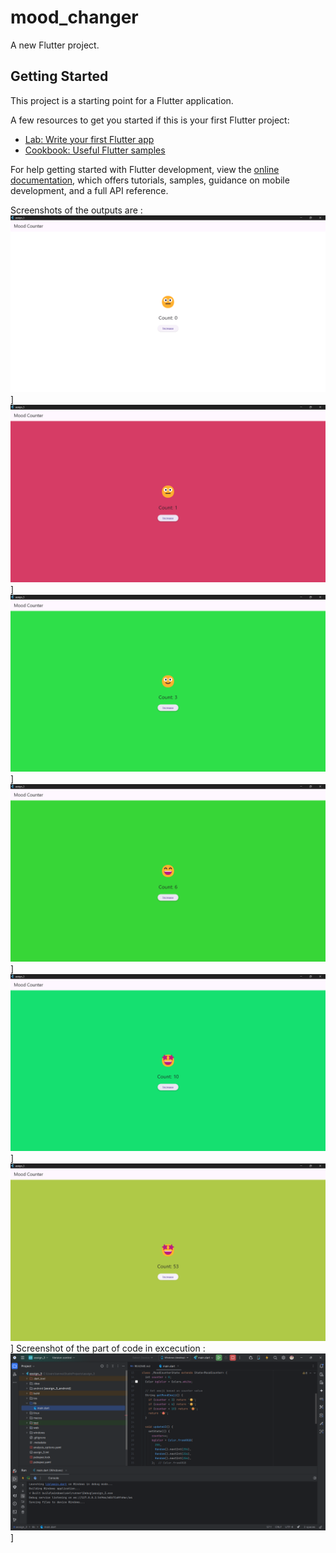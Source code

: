 # mood_changer

A new Flutter project.

## Getting Started

This project is a starting point for a Flutter application.

A few resources to get you started if this is your first Flutter project:

- [Lab: Write your first Flutter app](https://docs.flutter.dev/get-started/codelab)
- [Cookbook: Useful Flutter samples](https://docs.flutter.dev/cookbook)

For help getting started with Flutter development, view the
[online documentation](https://docs.flutter.dev/), which offers tutorials,
samples, guidance on mobile development, and a full API reference.

Screenshots of the outputs are :
![Output](https://github.com/tanmay1240/assignment_3/blob/main/Screenshot%202025-06-20%20200031.png)]
![Output](https://github.com/tanmay1240/assignment_3/blob/main/Screenshot%202025-06-20%20200045.png)]
![Output](https://github.com/tanmay1240/assignment_3/blob/main/Screenshot%202025-06-20%20200057.png)]
![Output](https://github.com/tanmay1240/assignment_3/blob/main/Screenshot%202025-06-20%20200109.png)]
![Output](https://github.com/tanmay1240/assignment_3/blob/main/Screenshot%202025-06-20%20200122.png)]
![Output](https://github.com/tanmay1240/assignment_3/blob/main/Screenshot%202025-06-20%20200138.png)]
Screenshot of the part of code in excecution :
![Output](https://github.com/tanmay1240/assignment_3/blob/main/Screenshot%202025-06-20%20200209.png)]

